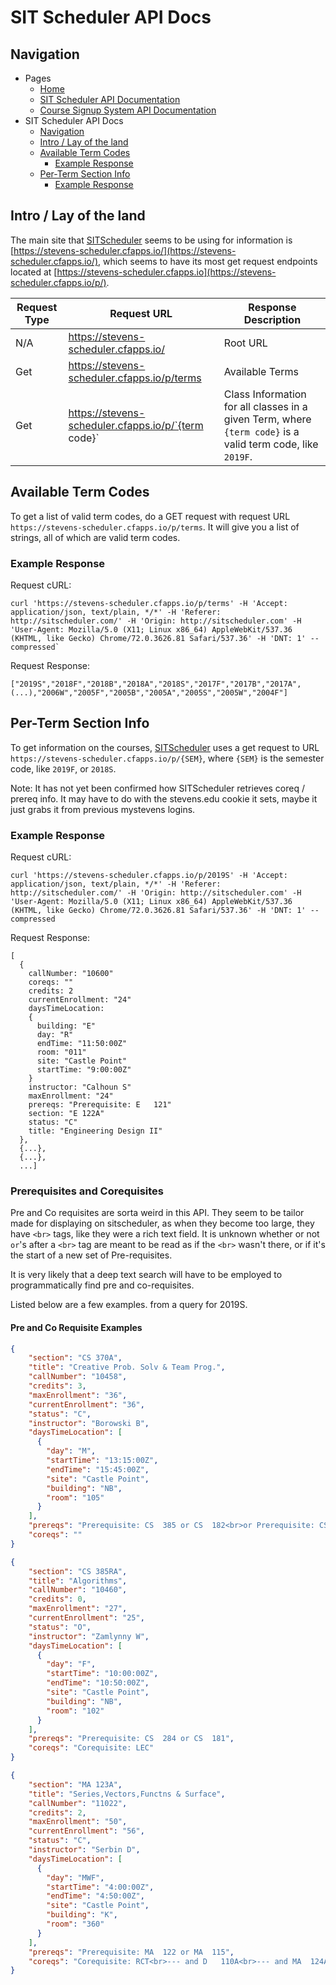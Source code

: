 # SIT Scheduler API Docs

## Navigation
- Pages
  - [Home](home.md)
  - [SIT Scheduler API Documentation](sitsched.md)
  - [Course Signup System API Documentation](signup.md)
- SIT Scheduler API Docs
	- [Navigation](#navigation)
	- [Intro / Lay of the land](#intro-lay-of-the-land)
	- [Available Term Codes](#available-term-codes)
		- [Example Response](#example-response)
	- [Per-Term Section Info](#per-term-section-info)
		- [Example Response](#example-response)

## Intro / Lay of the land
The main site that [SITScheduler](http://sitscheduler.com/) seems to be using for information is
[https://stevens-scheduler.cfapps.io/](https://stevens-scheduler.cfapps.io/), which seems to have
its most get request endpoints located at [https://stevens-scheduler.cfapps.io](https://stevens-scheduler.cfapps.io/p/).

| Request Type | Request URL | Response Description |
|--------------|-------------|----------------------|
| N/A | https://stevens-scheduler.cfapps.io/ | Root URL |
| Get | https://stevens-scheduler.cfapps.io/p/terms | Available Terms |
| Get | https://stevens-scheduler.cfapps.io/p/`{term code}` | Class Information for all classes in a given Term, where `{term code}` is a valid term code, like `2019F`. |

## Available Term Codes
To get a list of valid term codes, do a GET request with request URL `https://stevens-scheduler.cfapps.io/p/terms`. It will give you a list of strings, all of which are valid term codes.

### Example Response
Request cURL:
```
curl 'https://stevens-scheduler.cfapps.io/p/terms' -H 'Accept: application/json, text/plain, */*' -H 'Referer: http://sitscheduler.com/' -H 'Origin: http://sitscheduler.com' -H 'User-Agent: Mozilla/5.0 (X11; Linux x86_64) AppleWebKit/537.36 (KHTML, like Gecko) Chrome/72.0.3626.81 Safari/537.36' -H 'DNT: 1' --compressed`
```

Request Response:
```
["2019S","2018F","2018B","2018A","2018S","2017F","2017B","2017A", (...),"2006W","2005F","2005B","2005A","2005S","2005W","2004F"]
```

## Per-Term Section Info

To get information on the courses, [SITScheduler](http://sitscheduler.com/) uses
a get request to URL `https://stevens-scheduler.cfapps.io/p/{SEM}`, where `{SEM}`
is the semester code, like `2019F`, or `2018S`.

Note: It has not yet been confirmed how SITScheduler retrieves coreq / prereq info.
It may have to do with the stevens.edu cookie it sets, maybe it just grabs it from previous
mystevens logins.

### Example Response
Request cURL:

```
curl 'https://stevens-scheduler.cfapps.io/p/2019S' -H 'Accept: application/json, text/plain, */*' -H 'Referer: http://sitscheduler.com/' -H 'Origin: http://sitscheduler.com' -H 'User-Agent: Mozilla/5.0 (X11; Linux x86_64) AppleWebKit/537.36 (KHTML, like Gecko) Chrome/72.0.3626.81 Safari/537.36' -H 'DNT: 1' --compressed
```

Request Response:
```
[
  {
    callNumber: "10600"
    coreqs: ""
    credits: 2
    currentEnrollment: "24"
    daysTimeLocation:
    {
      building: "E"
      day: "R"
      endTime: "11:50:00Z"
      room: "011"
      site: "Castle Point"
      startTime: "9:00:00Z"
    }
    instructor: "Calhoun S"
    maxEnrollment: "24"
    prereqs: "Prerequisite: E   121"
    section: "E 122A"
    status: "C"
    title: "Engineering Design II"
  },
  {...},
  {...},
  ...]
```
### Prerequisites and Corequisites
Pre and Co requisites are sorta weird in this API. They seem to be tailor made for displaying on sitscheduler, as when they 
become too large, they have `<br>` tags, like they were a rich text field. It is unknown whether or not `or`'s after a `<br>` 
tag are meant to be read as if the `<br>` wasn't there, or if it's the start of a new set of Pre-requisites.

It is very likely that a deep text search will have to be employed to programmatically find pre and co-requisites.

Listed below are a few examples. from a query for 2019S.

#### Pre and Co Requisite Examples
```json
{
    "section": "CS 370A",
    "title": "Creative Prob. Solv & Team Prog.",
    "callNumber": "10458",
    "credits": 3,
    "maxEnrollment": "36",
    "currentEnrollment": "36",
    "status": "C",
    "instructor": "Borowski B",
    "daysTimeLocation": [
      {
        "day": "M",
        "startTime": "13:15:00Z",
        "endTime": "15:45:00Z",
        "site": "Castle Point",
        "building": "NB",
        "room": "105"
      }
    ],
    "prereqs": "Prerequisite: CS  385 or CS  182<br>or Prerequisite: CS  590 or CPE 590<br>or Prerequisite: CPE 385",
    "coreqs": ""
}
```
```json
{
    "section": "CS 385RA",
    "title": "Algorithms",
    "callNumber": "10460",
    "credits": 0,
    "maxEnrollment": "27",
    "currentEnrollment": "25",
    "status": "O",
    "instructor": "Zamlynny W",
    "daysTimeLocation": [
      {
        "day": "F",
        "startTime": "10:00:00Z",
        "endTime": "10:50:00Z",
        "site": "Castle Point",
        "building": "NB",
        "room": "102"
      }
    ],
    "prereqs": "Prerequisite: CS  284 or CS  181",
    "coreqs": "Corequisite: LEC"
}
```
```json
{
    "section": "MA 123A",
    "title": "Series,Vectors,Functns & Surface",
    "callNumber": "11022",
    "credits": 2,
    "maxEnrollment": "50",
    "currentEnrollment": "56",
    "status": "C",
    "instructor": "Serbin D",
    "daysTimeLocation": [
      {
        "day": "MWF",
        "startTime": "4:00:00Z",
        "endTime": "4:50:00Z",
        "site": "Castle Point",
        "building": "K",
        "room": "360"
      }
    ],
    "prereqs": "Prerequisite: MA  122 or MA  115",
    "coreqs": "Corequisite: RCT<br>--- and D   110A<br>--- and MA  124AA"
}
```
<!-- TODO: format all of this better for later -->
